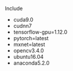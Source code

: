 Include 
- cuda9.0
- cudnn7
- tensorflow-gpu=1.12.0
- pytorch=latest
- mxnet=latest
- opencv3.4.0
- ubuntu16.04
- anaconda5.2.0